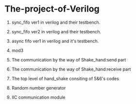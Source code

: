 # The-project-of-Verilog
1.  sync_fifo ver1 in verilog and their testbench.

2.  sync_fifo ver2 in verilog and their testbench.

3.  async fifo ver1 in verilog and it's testbench.

4.  mod3

5.  The communication by the way of Shake_hand:send part

6.  The communication by the way of Shake_hand:receive part

7.  The top level of hand_shake consiting of 5&6's codes

8.  Random number generator

9.  IIC communication module
